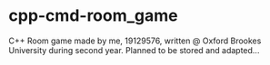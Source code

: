# cpp-cmd-room_game
C++ Room game made by me, 19129576, written @ Oxford Brookes University during second year. Planned to be stored and adapted...
